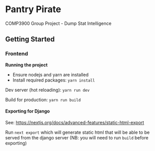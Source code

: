 # Pantry Pirate
COMP3900 Group Project - Dump Stat Intelligence

## Getting Started

### Frontend

**Running the project**

- Ensure nodejs and yarn are installed
- Install required packages: `yarn install`

Dev server (hot reloading): `yarn run dev`

Build for production: `yarn run build`

#### Exporting for Django

See: https://nextjs.org/docs/advanced-features/static-html-export

Run `next export` which will generate static html that will be able to be served from the django server (NB: you will need to run `build` before exporting)
